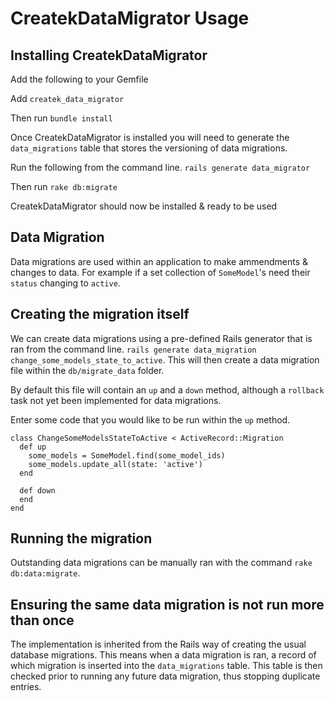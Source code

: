 # CreatekDataMigrator Usage

## Installing CreatekDataMigrator

Add the following to your Gemfile

Add `createk_data_migrator`

Then run `bundle install`

Once CreatekDataMigrator is installed you will need to generate the `data_migrations`
table that stores the versioning of data migrations.

Run the following from the command line. `rails generate data_migrator`

Then run `rake db:migrate`

CreatekDataMigrator should now be installed & ready to be used

## Data Migration

Data migrations are used within an application to make ammendments & changes to data. 
For example if a set collection of `SomeModel`'s need their `status` changing to
`active`.

## Creating the migration itself 

We can create data migrations using a pre-defined Rails generator that is ran
from the command line. `rails generate data_migration change_some_models_state_to_active`.
This will then create a data migration file within the `db/migrate_data` folder.

By default this file will contain an `up` and a `down` method, although a
`rollback` task not yet been implemented for data migrations.

Enter some code that you would like to be run within the `up` method.

```
class ChangeSomeModelsStateToActive < ActiveRecord::Migration
  def up
    some_models = SomeModel.find(some_model_ids)
    some_models.update_all(state: 'active')
  end

  def down
  end
end
```

## Running the migration

Outstanding data migrations can be manually ran with the command `rake db:data:migrate`.

## Ensuring the same data migration is not run more than once

The implementation is inherited from the Rails way of creating the usual database
migrations. This means when a data migration is ran, a record of which migration 
is inserted into the `data_migrations` table. This table is then checked prior
to running any future data migration, thus stopping duplicate entries.

